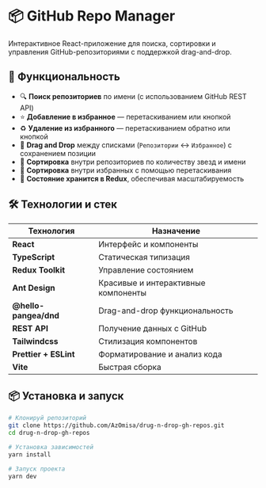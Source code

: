 # 📦 GitHub Repo Manager

Интерактивное React-приложение для поиска, сортировки и управления GitHub-репозиториями с поддержкой drag-and-drop.

## 🚀 Функциональность

- 🔍 **Поиск репозиториев** по имени (с использованием GitHub REST API)
- ⭐️ **Добавление в избранное** — перетаскиванием или кнопкой
- ♻️ **Удаление из избранного** — перетаскиванием обратно или кнопкой
- 🎯 **Drag and Drop** между списками (`Репозитории` ↔ `Избранное`) с сохранением позиции
- 🧩 **Сортировка** внутри репозиториев по количеству звезд и имени
- 🧩 **Сортировка** внутри избранных с помощью перетаскивания
- 💾 **Состояние хранится в Redux**, обеспечивая масштабируемость

## 🛠️ Технологии и стек

| Технология      | Назначение                           |
|------------------|---------------------------------------|
| **React**        | Интерфейс и компоненты                |
| **TypeScript**   | Статическая типизация                |
| **Redux Toolkit**| Управление состоянием                |
| **Ant Design** | Красивые и интерактивные компоненты      |
| **@hello-pangea/dnd** | Drag-and-drop функциональность |
| **REST API**  | Получение данных с GitHub            |
| **Tailwindcss** | Стилизация компонентов         |
| **Prettier + ESLint** | Форматирование и анализ кода     |
| **Vite** | Быстрая сборка      |

## 📦 Установка и запуск

```bash
# Клонируй репозиторий
git clone https://github.com/AzOmisa/drug-n-drop-gh-repos.git
cd drug-n-drop-gh-repos

# Установка зависимостей
yarn install

# Запуск проекта
yarn dev
